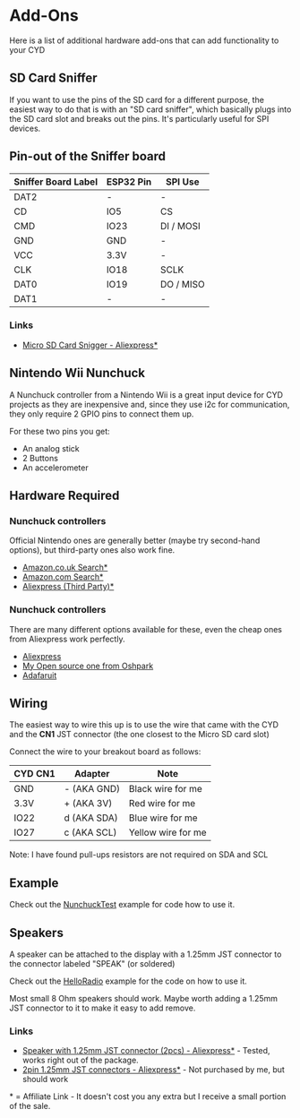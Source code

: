 # Add-Ons

Here is a list of additional hardware add-ons that can add functionality to your CYD

## SD Card Sniffer

If you want to use the pins of the SD card for a different purpose, the easiest way to do that is with an "SD card sniffer", which basically plugs into the SD card slot and breaks out the pins. It's particularly useful for SPI devices.

## Pin-out of the Sniffer board

| Sniffer Board Label | ESP32 Pin | SPI Use   |
| ------------------- | --------- | --------- |
| DAT2                | -         | -         |
| CD                  | IO5       | CS        |
| CMD                 | IO23      | DI / MOSI |
| GND                 | GND       | -         |
| VCC                 | 3.3V      | -         |
| CLK                 | IO18      | SCLK      |
| DAT0                | IO19      | DO / MISO |
| DAT1                | -         | -         |

### Links

- [Micro SD Card Snigger - Aliexpress\*](https://s.click.aliexpress.com/e/_Ddwcy9h)

## Nintendo Wii Nunchuck

A Nunchuck controller from a Nintendo Wii is a great input device for CYD projects as they are inexpensive and, since they use i2c for communication, they only require 2 GPIO pins to connect them up.

For these two pins you get:

- An analog stick
- 2 Buttons
- An accelerometer

## Hardware Required

### Nunchuck controllers

Official Nintendo ones are generally better (maybe try second-hand options), but third-party ones also work fine.

- [Amazon.co.uk Search\*](https://amzn.to/3nQrXcE)
- [Amazon.com Search\*](https://amzn.to/3nRJTUd)
- [Aliexpress (Third Party)\*](https://s.click.aliexpress.com/e/_AaQbXh)

### Nunchuck controllers

There are many different options available for these, even the cheap ones from Aliexpress work perfectly.

- [Aliexpress](https://s.click.aliexpress.com/e/_AEEtc3)
- [My Open source one from Oshpark](https://oshpark.com/shared_projects/RcIxSx2D)
- [Adafaruit](https://www.adafruit.com/product/4836)

## Wiring

The easiest way to wire this up is to use the wire that came with the CYD and the **CN1** JST connector (the one closest to the Micro SD card slot)

Connect the wire to your breakout board as follows:

| CYD CN1 | Adapter     | Note               |
| ------- | ----------- | ------------------ |
| GND     | - (AKA GND) | Black wire for me  |
| 3.3V    | + (AKA 3V)  | Red wire for me    |
| IO22    | d (AKA SDA) | Blue wire for me   |
| IO27    | c (AKA SCL) | Yellow wire for me |

Note: I have found pull-ups resistors are not required on SDA and SCL

## Example

Check out the [NunchuckTest](/Examples/InputTests/NunchuckTest) example for code how to use it.

## Speakers

A speaker can be attached to the display with a 1.25mm JST connector to the connector labeled "SPEAK" (or soldered)

Check out the [HelloRadio](/Examples/Basics/7-HelloRadio) example for the code on how to use it.

Most small 8 Ohm speakers should work. Maybe worth adding a 1.25mm JST connector to it to make it easy to add remove.

### Links

- [Speaker with 1.25mm JST connector (2pcs) - Aliexpress\*](https://s.click.aliexpress.com/e/_DBOJoh7) - Tested, works right out of the package.
- [2pin 1.25mm JST connectors - Aliexpress\*](https://s.click.aliexpress.com/e/_DlbPkWH) - Not purchased by me, but should work

\* = Affiliate Link - It doesn't cost you any extra but I receive a small portion of the sale.
